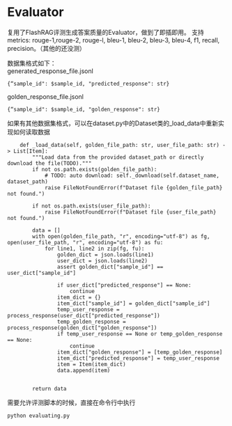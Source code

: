 # Evaluator

复用了FlashRAG评测生成答案质量的Evaluator，做到了即插即用。
支持metrics: rouge-1,rouge-2, rouge-l, bleu-1, bleu-2, bleu-3, bleu-4, f1, recall, precision。（其他的还没测）


数据集格式如下：  
generated_response_file.jsonl
```
{“sample_id": $sample_id, "predicted_response": str}
```

golden_response_file.jsonl
```
{“sample_id": $sample_id, "golden_response": str}
```


如果有其他数据集格式，可以在dataset.py中的Dataset类的_load_data中重新实现如何读取数据
```
    def _load_data(self, golden_file_path: str, user_file_path: str) -> List[Item]:
        """Load data from the provided dataset_path or directly download the file(TODO)."""
        if not os.path.exists(golden_file_path):
            # TODO: auto download: self._download(self.dataset_name, dataset_path)
            raise FileNotFoundError(f"Dataset file {golden_file_path} not found.")
        
        if not os.path.exists(user_file_path):
            raise FileNotFoundError(f"Dataset file {user_file_path} not found.")

        data = []
        with open(golden_file_path, "r", encoding="utf-8") as fg, open(user_file_path, "r", encoding="utf-8") as fu:
            for line1, line2 in zip(fg, fu):
                golden_dict = json.loads(line1)
                user_dict = json.loads(line2)
                assert golden_dict["sample_id"] == user_dict["sample_id"]
                
                if user_dict["predicted_response"] == None:
                    continue
                item_dict = {}
                item_dict["sample_id"] = golden_dict["sample_id"]
                temp_user_response = process_response(user_dict["predicted_response"])
                temp_golden_response = process_response(golden_dict["golden_response"])
                if temp_user_response == None or temp_golden_response == None:
                    continue
                item_dict["golden_response"] = [temp_golden_response]
                item_dict["predicted_response"] = temp_user_response
                item = Item(item_dict)
                data.append(item)
        

        return data
```

需要允许评测脚本的时候，直接在命令行中执行
```
python evaluating.py
```
